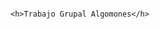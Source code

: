                                                                                                                                                            <h>Trabajo Grupal Algomones</h>
